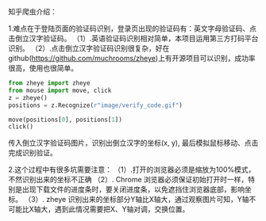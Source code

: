 知乎爬虫介绍：

1.难点在于登陆页面的验证码识别，登录页出现的验证码有：英文字母验证码、点击倒立汉字验证码。
（1）.英语验证码识别相对简单，本项目运用第三方打码平台识别。
（2）.点击倒立汉字验证码识别很复杂，好在github(https://github.com/muchrooms/zheye)上有开源项目可以识别，成功率很高，使用也很简单。
```python
from zheye import zheye
from mouse import move, click
z = zheye()
positions = z.Recognize(r"image/verify_code.gif")

move(positions[0], positions[1])
click()

```
传入倒立汉字验证码图片，识别出倒立汉字的坐标(x, y), 最后模拟鼠标移动、点击完成识别验证。

2.这个过程中有很多坑需要注意：
（1）.打开的浏览器必须是缩放为100%模式，不然识别出来的坐标不正确
（2）. Chrome 浏览器必须保证初始打开时一样，特别是出现下载文件的进度条时，要关闭进度条，以免遮挡住浏览器底部，影响坐标。
（3）. zheye 识别出来的坐标部分Y轴比X轴大，通过观察图片可知，Y轴不可能比X轴大，遇到此情况需要把X、Y轴对调，交换位置。

